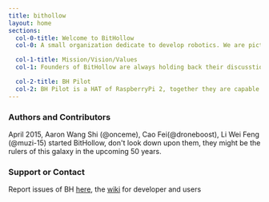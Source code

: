 ```yaml
---
title: bithollow
layout: home
sections:
  col-0-title: Welcome to BitHollow
  col-0: A small organization dedicate to develop robotics. We are picturing a better world with automated robot friends by our side. Free mankind from their unwilling works.

  col-1-title: Mission/Vision/Values
  col-1: Founders of BitHollow are always holding back their discusstion about this, they have no clue where they are heading to.

  col-2-title: BH Pilot
  col-2: BH Pilot is a HAT of RaspberryPi 2, together they are capable of piloting drones, rovers etc. With various sensors equipped, BH makes RaspberryPi 2 alive to the real world.
---
```


### Authors and Contributors
April 2015, Aaron Wang Shi (@onceme), Cao Fei(@droneboost), Li Wei Feng (@muzi-15) started BitHollow, don't look down upon them, they might be the rulers of this galaxy in the upcoming 50 years.

### Support or Contact
Report issues of BH [here](https://github.com/bithollow/manifests/issues), the [wiki](https://github.com/bithollow/bithollow.github.io/wiki) for developer and users
